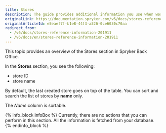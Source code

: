 ```yaml
---
title: Stores
description: The guide provides additional information you use when working with stores in the Back Office.
originalLink: https://documentation.spryker.com/v6/docs/stores-reference-information-201911
originalArticleId: e5eaef7f-b1e8-44f3-a326-0ce6030c70aa
redirect_from:
  - /v6/docs/stores-reference-information-201911
  - /v6/docs/en/stores-reference-information-201911
---
```


This topic provides an overview of the Stores section in Spryker Back Office.

In the **Stores** section, you see the following:
* store ID
* store name

By default, the last created store goes on top of the table. You can sort and search the list of stores by **name** only.

The *Name* column is sortable.

{% info_block infoBox %}
Currently, there are no actions that you can perform in this section. All the information is fetched from your database.
{% endinfo_block %}


